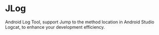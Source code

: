 # JLog
Android Log Tool, support Jump to the method location in Android Studio Logcat, to enhance your development efficiency.
